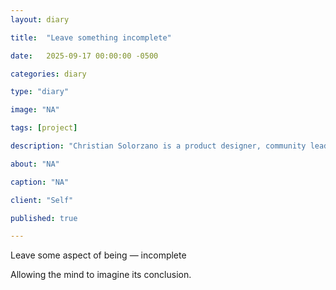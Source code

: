 ```yaml
---
layout: diary

title:  "Leave something incomplete"

date:   2025-09-17 00:00:00 -0500

categories: diary

type: "diary"

image: "NA"

tags: [project]

description: "Christian Solorzano is a product designer, community leader, educator, and podcast host."

about: "NA"

caption: "NA"

client: "Self"

published: true

---
```


Leave some aspect of being — incomplete 

Allowing the mind to imagine its conclusion.


